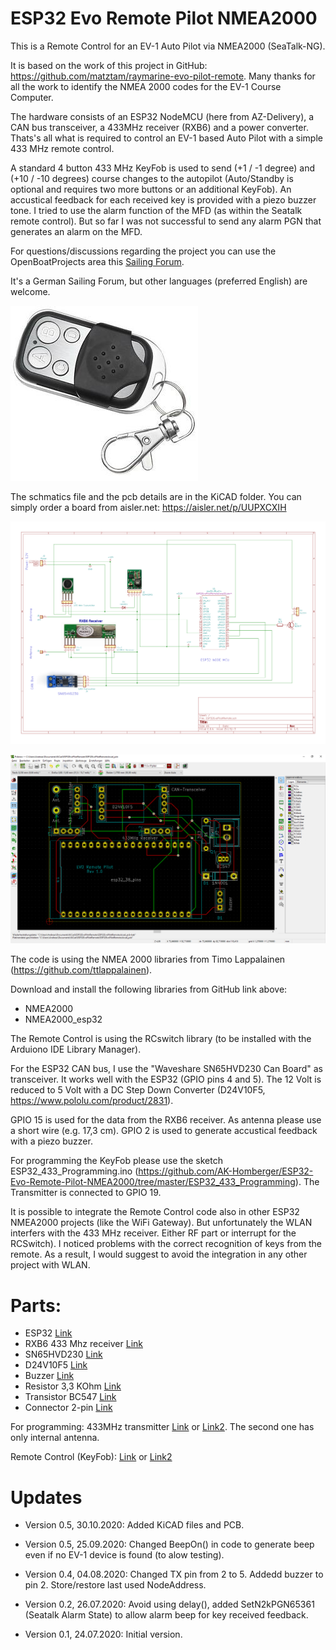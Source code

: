 # ESP32 Evo Remote Pilot NMEA2000
This is a Remote Control for an EV-1 Auto Pilot via NMEA2000 (SeaTalk-NG).

It is based on the work of this project in GitHub: https://github.com/matztam/raymarine-evo-pilot-remote.
Many thanks for all the work to identify the NMEA 2000 codes for the EV-1 Course Computer.

The hardware consists of an ESP32 NodeMCU (here from AZ-Delivery), a CAN bus transceiver, a 433MHz receiver (RXB6) and a power converter.
Thats's all what is required to control an EV-1 based Auto Pilot with a simple 433 MHz remote control.

A standard 4 button 433 MHz KeyFob is used to send (+1 / -1 degree) and (+10 / -10 degrees) course changes to the autopilot (Auto/Standby is optional and requires two more buttons or an additional KeyFob). An accustical feedback for each received key is provided with a piezo buzzer tone. I tried to use the alarm function of the MFD (as within the Seatalk remote control). But so far I was not successful to send any alarm PGN that generates an alarm on the MFD.

For questions/discussions regarding the project you can use the OpenBoatProjects area this [Sailing Forum](https://www.segeln-forum.de/board194-boot-technik/board35-elektrik-und-elektronik/board195-open-boat-projects-org/77895-evo-autopilot-fernbedienung-mit-nmea2000/?s=b9460d50db9b29c916016f0e035fa62268823680). 

It's a German Sailing Forum, but other languages (preferred English) are welcome.

![KeyFob](https://github.com/AK-Homberger/ESP32-Evo-Remote-Pilot-NMEA2000/blob/master/KeyFob.jpg)

The schmatics file and the pcb details are in the KiCAD folder.
You can simply order a board from aisler.net: https://aisler.net/p/UUPXCXIH

![Schematics](https://github.com/AK-Homberger/ESP32-Evo-Remote-Pilot-NMEA2000/blob/master/ESP32EvoPilotSchematics.png)

![PCB](https://github.com/AK-Homberger/ESP32-Evo-Remote-Pilot-NMEA2000/blob/master/ESP32EvoPilotPCB.png)


The code is using the NMEA 2000 libraries from Timo Lappalainen (https://github.com/ttlappalainen). 

Download and install the following libraries from GitHub link above:

 - NMEA2000
 - NMEA2000_esp32
 
The Remote Control is using the RCswitch library (to be installed with the Arduiono IDE Library Manager).

For the ESP32 CAN bus, I use the "Waveshare SN65HVD230 Can Board" as transceiver. It works well with the ESP32 (GPIO pins 4 and 5). 
The 12 Volt is reduced to 5 Volt with a DC Step Down Converter (D24V10F5, https://www.pololu.com/product/2831).

GPIO 15 is used for the data from the RXB6 receiver. As antenna please use a short wire (e.g. 17,3 cm).
GPIO 2 is used to generate accustical feedback with a piezo buzzer.

For programming the KeyFob please use the sketch ESP32_433_Programming.ino (https://github.com/AK-Homberger/ESP32-Evo-Remote-Pilot-NMEA2000/tree/master/ESP32_433_Programming). The Transmitter is connected to GPIO 19.

It is possible to integrate the Remote Control code also in other ESP32 NMEA2000 projects (like the WiFi Gateway). But unfortunately the WLAN interfers with the 433 MHz receiver. Either RF part or interrupt for the RCSwitch). I noticed problems with the correct recognition of keys from the remote. As a result, I would suggest to avoid the integration in any other project with WLAN.

# Parts:


- ESP32 [Link](https://www.amazon.de/AZDelivery-NodeMCU-Development-Nachfolgermodell-ESP8266/dp/B071P98VTG/ref=sxts_sxwds-bia-wc-drs3_0?__mk_de_DE=%C3%85M%C3%85%C5%BD%C3%95%C3%91&cv_ct_cx=ESP32&dchild=1&keywords=ESP32) 
- RXB6 433 Mhz receiver [Link](https://www.makershop.de/en/module/funk/rxb6-433mhz-antenne/)
- SN65HVD230 [Link](https://eckstein-shop.de/Waveshare-SN65HVD230-CAN-Board-33V-ESD-protection)
- D24V10F5 [Link](https://eckstein-shop.de/Pololu-5V-1A-Step-Down-Spannungsregler-D24V10F5)
- Buzzer [Link](https://www.reichelt.de/de/en/developer-boards-active-piezo-buzzer-module-debo-piezo-p239111.html?&nbc=1)
- Resistor 3,3 KOhm [Link](https://www.reichelt.de/de/en/carbon-film-resistor-1-4-w-5-3-3-kohm-1-4w-3-3k-p1397.html?&nbc=1)
- Transistor BC547 [Link](https://www.reichelt.de/bipolartransistor-npn-45v-0-1a-0-5w-to-92-bc-547b-dio-p219082.html?search=BC547)
- Connector 2-pin [Link](https://www.reichelt.de/de/en/2-pin-terminal-strip-spacing-3-5-akl-059-02-p36598.html?&nbc=1)


For programming:
433MHz transmitter [Link](https://www.digikey.de/product-detail/de/sparkfun-electronics/WRL-10534/1568-1175-ND/5673761) or [Link2](https://www.makershop.de/en/module/funk/433-sender-empfaenger/). The second one has only internal antenna.

Remote Control (KeyFob):  [Link](https://www.amazon.de/XCSOURCE-Elektrische-Universal-Garagentor-Fernbedienung-Ersatz-Schl%C3%BCsselanh%C3%A4nger-HS641/dp/B01KJRGMHI/ref=sr_1_9?__mk_de_DE=%C3%85M%C3%85%C5%BD%C3%95%C3%91&dchild=1&keywords=433+mhz+fernbedienung&qid=1601302510&sr=8-9) or [Link2](https://www.amazon.de/EasyULT-Handsender-Fernbedienung-Automatische-Garagentor%C3%B6ffner/dp/B0829WXGR5/ref=sr_1_15?__mk_de_DE=%C3%85M%C3%85%C5%BD%C3%95%C3%91&dchild=1&keywords=433+mhz+fernbedienung&qid=1601307082&sr=8-15)



# Updates
- Version 0.5, 30.10.2020: Added KiCAD files and PCB. 

- Version 0.5, 25.09.2020: Changed BeepOn() in code to generate beep even if no EV-1 device is found (to alow testing). 

- Version 0.4, 04.08.2020: Changed TX pin from 2 to 5. Addedd buzzer to pin 2. Store/restore last used NodeAddress.

- Version 0.2, 26.07.2020: Avoid using delay(), added SetN2kPGN65361 (Seatalk Alarm State) to allow alarm beep for key received feedback.

- Version 0.1, 24.07.2020: Initial version. 
